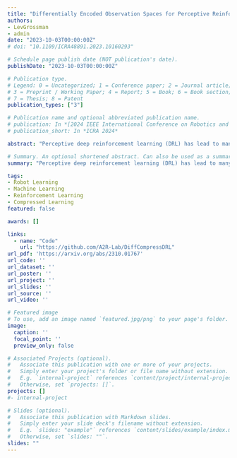 ```yaml
---
title: "Differentially Encoded Observation Spaces for Perceptive Reinforcement Learning"
authors:
- LevGrossman
- admin
date: "2023-10-03T00:00:00Z"
# doi: "10.1109/ICRA48891.2023.10160293"

# Schedule page publish date (NOT publication's date).
publishDate: "2023-10-03T00:00:00Z"

# Publication type.
# Legend: 0 = Uncategorized; 1 = Conference paper; 2 = Journal article;
# 3 = Preprint / Working Paper; 4 = Report; 5 = Book; 6 = Book section;
# 7 = Thesis; 8 = Patent
publication_types: ["3"]

# Publication name and optional abbreviated publication name.
# publication: In *[2024 IEEE International Conference on Robotics and Automation (ICRA)](http://ieee-icra.org/)*
# publication_short: In *ICRA 2024*

abstract: "Perceptive deep reinforcement learning (DRL) has lead to many recent breakthroughs for complex AI systems leveraging image-based input data. Applications of these results range from super-human level video game agents to dexterous, physically intelligent robots. However, training these perceptive DRL-enabled systems remains incredibly compute and memory intensive, often requiring huge training datasets and large experience replay buffers. This poses a challenge for the next generation of field robots that will need to be able to learn on the edge in order to adapt to their environments. In this paper, we begin to address this issue through differentially encoded observation spaces. By reinterpreting stored image-based observations as a video, we leverage lossless differential video encoding schemes to compress the replay buffer without impacting training performance. We evaluate our approach with three state-of-the-art DRL algorithms and find that differential image encoding reduces the memory footprint by as much as 14.2x and 16.7x across tasks from the Atari 2600 benchmark and the DeepMind Control Suite (DMC) respectively. These savings also enable large-scale perceptive DRL that previously required paging between flash and RAM to be run entirely in RAM, improving the latency of DMC tasks by as much as 32%."

# Summary. An optional shortened abstract. Can also be used as a summary for an extended abstract or poster etc.
summary: "Perceptive deep reinforcement learning (DRL) has lead to many recent breakthroughs for complex AI systems leveraging image-based input data. However, training these perceptive DRL-enabled systems remains incredibly memory intensive. In this paper, we begin to address this issue through differentially encoded observation spaces. By reinterpreting stored image-based observations as a video, we leverage lossless differential video encoding schemes to compress the replay buffer without impacting training performance. We evaluate our approach with three state-of-the-art DRL algorithms and find that differential image encoding reduces the memory footprint by as much as 14.2x and 16.7x across tasks from the Atari 2600 benchmark and the DeepMind Control Suite (DMC) respectively. These savings also enable large-scale perceptive DRL that previously required paging between flash and RAM to be run entirely in RAM, improving the latency of DMC tasks by as much as 32%.."

tags:
- Robot Learning
- Machine Learning
- Reinforcement Learning
- Compressed Learning
featured: false

awards: []

links:
  - name: "Code"
    url: "https://github.com/A2R-Lab/DiffCompressDRL"
url_pdf: 'https://arxiv.org/abs/2310.01767'
url_code: ''
url_dataset: ''
url_poster: ''
url_project: ''
url_slides: ''
url_source: ''
url_video: ''

# Featured image
# To use, add an image named `featured.jpg/png` to your page's folder. 
image:
  caption: ''
  focal_point: ''
  preview_only: false

# Associated Projects (optional).
#   Associate this publication with one or more of your projects.
#   Simply enter your project's folder or file name without extension.
#   E.g. `internal-project` references `content/project/internal-project/index.md`.
#   Otherwise, set `projects: []`.
projects: []
#- internal-project

# Slides (optional).
#   Associate this publication with Markdown slides.
#   Simply enter your slide deck's filename without extension.
#   E.g. `slides: "example"` references `content/slides/example/index.md`.
#   Otherwise, set `slides: ""`.
slides: ""
---
```


<!-- {{% alert note %}}
Click the *Cite* button above to demo the feature to enable visitors to import publication metadata into their reference management software.
{{% /alert %}}

{{% alert note %}}
Click the *Slides* button above to demo Academic's Markdown slides feature.
{{% /alert %}} -->

<!-- Supplementary notes can be added here, including [code and math](https://sourcethemes.com/academic/docs/writing-markdown-latex/). -->

